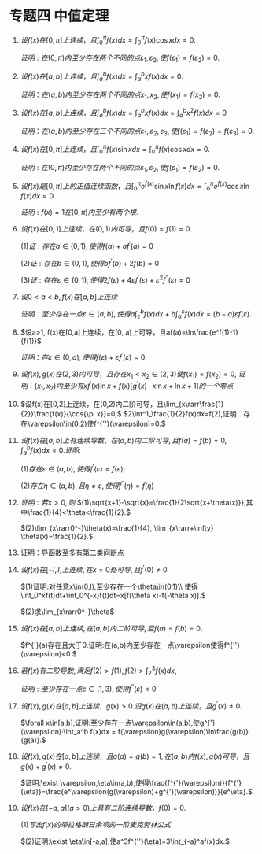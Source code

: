 # 专题四 中值定理

1. $设f(x)在[0, \pi]上连续，且\int_0^\pi f(x)dx = \int_0^\pi f(x)\cos xdx = 0.$

   $证明:在(0, \pi)内至少存在两个不同的点\varepsilon_1,\varepsilon_2, 使f(\varepsilon_1) = f(\varepsilon_2) = 0.$













































2. $设f(x)在[a, b]上连续，且\int_a^b f(x)dx = \int_a^bxf(x)dx = 0.$

   $证明：在(a, b)内至少存在两个不同的点x_1, x_2, 使f(x_1) = f(x_2) = 0.$































































3. $设f(x)在[a, b]上连续，且\int_a^bf(x)dx = \int_a^bxf(x)dx = \int_a^bx^2f(x)dx= 0$

   $证明：在(a,b)内至少存在三个不同的点\varepsilon_1,\varepsilon_2,\varepsilon_3,使f(\varepsilon_1) = f(\varepsilon_2) = f(\varepsilon_3) = 0.$

















































4. $设f(x)在[0, \pi]上连续，且\int_0^\pi f(x)\sin{x}dx = \int_0^\pi f(x)\cos xdx = 0.$

   $证明:在(0, \pi)内至少存在两个不同的点\varepsilon_1,\varepsilon_2, 使f(\varepsilon_1) = f(\varepsilon_2) = 0.$











































5. $设f(x)是[0, \pi]上的正值连续函数，且\int_0^\pi e^{f(x)}\sin x\ln f(x)dx = \int_0^\pi e^{f(x)}\cos x \ln f(x)dx = 0.$

   $证明:f(x) = 1在(0,\pi)内至少有两个根.$







































6. $设f(x)在[0,1]上连续，在(0,1)内可导，且f(0)=f(1)=0.$

   $(1)证:存在a\in(0,1),使得f(a)+af^{'}(a)=0$

   $(2)证:存在b\in(0,1),使得bf^{'}(b)+2f(b)=0$

   $(3)证:存在\varepsilon\in(0,1),使得2f(\varepsilon) + 4\varepsilon f^{'}(\varepsilon)+\varepsilon^2f^{''}(\varepsilon)=0$















































7. $设0<a<b,f(x)在[a, b]上连续$

   $证明：至少存在一点\varepsilon\in(a,b),使得a\int^b_\varepsilon f(x)dx + b\int^\varepsilon_a f(x)dx = (b-a)\varepsilon f(\varepsilon).$





















































8. $设a>1, f(x)在[0,a]上连续，在(0, a)上可导，且af(a)=\ln\frac{e^f(1)-1}{f(1)}$

   $证明：存\varepsilon\in(0,a), 使得f(\varepsilon)+\varepsilon f^{'}(\varepsilon)=0.$

















































9. $设f(x), g(x)在(2,3)内可导，且存在x_1<x_2\in(2,3)使f(x_1)=f(x_2)=0,$
   $证明：(x_1,x_2)内至少有xf^{'}(x)\ln x+f(x)[g^{'}(x)· x\ln x+\ln x + 1]的一个零点$









































10. $设f(x)在[0,2]上连续，在(0,2)内二阶可导，且\lim_{x\rarr\frac{1}{2}}\frac{f(x)}{\cos{\pi x}}=0,$
    $2\int^1_\frac{1}{2}f(x)dx=f(2),证明：存在\varepsilon\in(0,2)使f^{''}(\varepsilon)=0.$



















































11. $设f(x)在[a,b]上有连续导数，在(a,b)内二阶可导,且f(a)=f(b)=0,$
    $\int_a^bf(x)dx=0.证明:$

    $(1)存在\varepsilon\in(a,b), 使得f^{'}(\varepsilon)=f(\varepsilon);$

    $(2)存在\eta\in(a,b),且\eta\ne\varepsilon,使得f^{''}(\eta)=f(\eta)$























































12. $证明:若x>0,则$
    $(1)\sqrt{x+1}-\sqrt{x}=\frac{1}{2\sqrt{x+\theta(x)}},其中\frac{1}{4}<\theta<\frac{1}{2}.$

    $(2)\lim_{x\rarr0^-}\theta(x)=\frac{1}{4}, \lim_{x\rarr+\infty} \theta(x)=\frac{1}{2}.$

    

    

    

    

    

    

    

    

    

    

    

    

    

    

    

    

    

    

    

    

    

    

    

    

    

    

    

    

    

    

13. 证明：导函数至多有第二类间断点















































14. $设f(x)在[-l,l]上连续,在x=0处可导,且f^{'}(0)\ne0.$

    $(1)证明:对任意x\in(0,l),至少存在一个\theta\in(0,1)\\
    使得\int_0^xf(t)dt+\int_0^{-x}f(t)dt=x[f(\theta x)-f(-\theta x)].$

    $(2)求\lim_{x\rarr0^-}\theta$









































15. $设f(x)在[a,b]上连续,在(a,b)内二阶可导,且f(a)=f(b)=0,$

    $f^{'}(a)存在且大于0.证明:在(a,b)内至少存在一点\varepsilon使得f^{''}(\varepsilon)<0.$





















































16. $若f(x)有二阶导数,满足f(2)>f(1),f(2)>\int_2^3f(x)dx,$

    $证明:至少存在一点\varepsilon\in(1,3),使得f^{''}(\varepsilon)<0.$

















































17. $设f(x),g(x)在[a,b]上连续，g(x)>0.设g(x)在(a,b)上连续，且g^{'}(x)\ne0.$

    $\forall x\in[a,b],证明:至少存在一点\varepsilon\in(a,b),使g^{'}(\varepsilon)·\int_a^b f(x)dx = f(\varepsilon)g(\varepsilon)\ln\frac{g(b)}{g(a)}.$

    















































18. $设f(x),g(x)在[a,b]上连续，且g(a)=g(b)=1, 在(a,b)内f(x),g(x)可导，且g(x)+g^{'}(x)\ne0.$

    $证明:\exist \varepsilon,\eta\in(a,b),使得\frac{f^{'}(\varepsilon)}{f^{'}(\eta)}=\frac{e^\varepsilon(g(\varepsilon)+g^{'}(\varepsilon))}{e^\eta}.$























































19. $设f(x)在[-a,a](a>0)上具有二阶连续导数，f(0)=0.$

    $(1)写出f(x)的带拉格朗日余项的一阶麦克劳林公式$

    $(2)证明:\exist \eta\in[-a,a],使a^3f^{''}(\eta)=3\int_{-a}^af(x)dx.$

    













